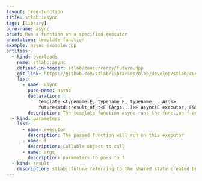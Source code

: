 ```yaml
---
layout: free-function
title: stlab::async
tags: [library]
pure-name: async
brief: Run a function on a specified executor
annotation: template function
example: async_example.cpp
entities:
  - kind: overloads
    name: stlab::async
    defined-in-header: stlab/concurrency/future.hpp
    git-link: https://github.com/stlab/libraries/blob/develop/stlab/concurrency/future.hpp
    list:
      - name: async
        pure-name: async
        declaration: |
            template <typename E, typename F, typename ...Args>
            future<std::result_of_t<F (Args...)>> async(E executor, F&& f, Args&&... args)
        description: The template function async runs the function f asynchronously on the specified executor and returns a stlab::future that will eventually hold the result of that function call.
  - kind: parameters
    list:
      - name: executor
        description: The passed function will run on this executor
      - name: f
        description: Callable object to call
      - name: args
        description: parameters to pass to f
  - kind: result
    description: stlab::future referring to the shared state created by this call to std::async.
---
```

